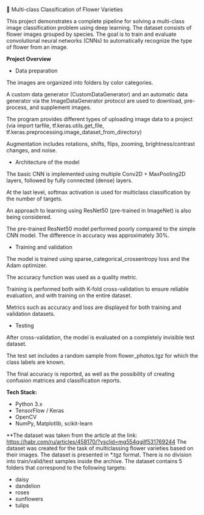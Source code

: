 🌸 Multi-class Classification of Flower Varieties

This project demonstrates a complete pipeline for solving a multi-class image classification problem using deep learning. The dataset consists of flower images grouped by species. The goal is to train and evaluate convolutional neural networks (CNNs) to automatically recognize the type of flower from an image.

**Project Overview**

- Data preparation

The images are organized into folders by color categories.

A custom data generator (CustomDataGenerator) and an automatic data generator via the ImageDataGenerator protocol are used to download, pre-process, and supplement images.

The program provides different types of uploading image data to a project (via import tarfile, tf.keras.utils.get_file, tf.keras.preprocessing.image_dataset_from_directory)

Augmentation includes rotations, shifts, flips, zooming, brightness/contrast changes, and noise.

- Architecture of the model

The basic CNN is implemented using multiple Conv2D + MaxPooling2D layers, followed by fully connected (dense) layers.

At the last level, softmax activation is used for multiclass classification by the number of targets.

An approach to learning using ResNet50 (pre-trained in ImageNet) is also being considered.

The pre-trained ResNet50 model performed poorly compared to the simple CNN model. The difference in accuracy was approximately 30%.

- Training and validation

The model is trained using sparse_categorical_crossentropy loss and the Adam optimizer.

The accuracy function was used as a quality metric.

Training is performed both with K-fold cross-validation to ensure reliable evaluation, and with training on the entire dataset.

Metrics such as accuracy and loss are displayed for both training and validation datasets.

- Testing

After cross-validation, the model is evaluated on a completely invisible test dataset.

The test set includes a random sample from flower_photos.tgz for which the class labels are known.

The final accuracy is reported, as well as the possibility of creating confusion matrices and classification reports.

**Tech Stack:**
- Python 3.x
- TensorFlow / Keras
- OpenCV
- NumPy, Matplotlib, scikit-learn

**The dataset was taken from the article at the link: https://habr.com/ru/articles/458170/?ysclid=mg554qgilf531769244
The dataset was created for the task of multiclassing flower varieties based on their images.
The dataset is presented in *.tgz format.
There is no division into train/valid/test samples inside the archive.
The dataset contains 5 folders that correspond to the following targets:
- daisy
- dandelion
- roses
- sunflowers
- tulips
